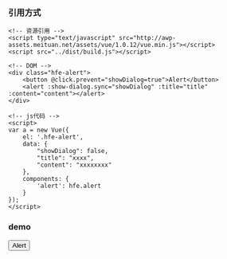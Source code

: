 ### 引用方式
<script type="text/javascript" src="http://awp-assets.meituan.net/assets/vue/1.0.12/vue.min.js"></script>
<script src="../dist/build.js"></script>


```
<!-- 资源引用 -->
<script type="text/javascript" src="http://awp-assets.meituan.net/assets/vue/1.0.12/vue.min.js"></script>
<script src="../dist/build.js"></script>

<!-- DOM -->
<div class="hfe-alert">
    <button @click.prevent="showDialog=true">Alert</button>
    <alert :show-dialog.sync="showDialog" :title="title" :content="content"></alert>
</div>

<!-- js代码 -->
<script>
var a = new Vue({
    el: '.hfe-alert',
    data: {
        "showDialog": false,
        "title": "xxxx",
        "content": "xxxxxxxx"
    },
    components: {
        'alert': hfe.alert
    }
});
</script>
```


### demo

<div class="hfe-alert">
    <button @click.prevent="showDialog=true">Alert</button>
    <alert :show-dialog.sync="showDialog" :title="title" :content="content"></alert>
</div>
<script>
var a = new Vue({
    el: '.hfe-alert',
    data: {
        "showDialog": false,
        "title": "xxxx",
        "content": "xxxxxxxx"
    },
    components: {
        'alert': hfe.alert
    }
});
</script>
<style type="text/css">

button {
    display: inline-block;
    padding: 6px 12px;
    margin-bottom: 0;
    font-size: 14px;
    font-weight: 400;
    line-height: 1.42857143;
    text-align: center;
    white-space: nowrap;
    vertical-align: middle;
    -ms-touch-action: manipulation;
    touch-action: manipulation;
    cursor: pointer;
    -webkit-user-select: none;
    -moz-user-select: none;
    -ms-user-select: none;
    user-select: none;
    background-image: none;
    border: 1px solid transparent;
    border-radius: 4px;
    border-radius: 3px;
    background: #337ab7;
    text-transform: none;
    color: #fff;
    background-color: #337ab7;
    border-color: #2e6da4;
    margin: 20px;
}
</style>

